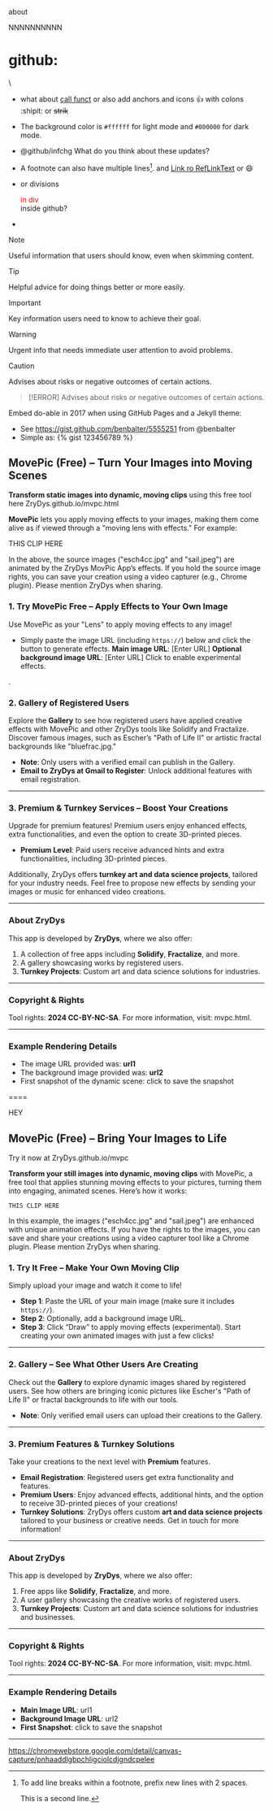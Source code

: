 about





NNNNNNNNNN









# github:

\



- what about [call funct](javascript:save_scr();) or also add  <a name="my-custom-anchor-point">anchors</a> and icons :+1:  with colons  :shipit: or ~~strik~~

- The background color is `#ffffff` for light mode and `#000000` for dark mode.

- @github/infchg What do you think about these updates?

- A footnote can also have multiple lines[^2].  and [Link ro RefLinkText][RefLin1] or :smile:

- or divisions <div style='color: red;'> in div </div> inside github?

- 

  [RefLin1]: hppt://Ref-Link-1

  

  [^2]: To add line breaks within a footnote, prefix new lines with 2 spaces.

    This is a second line.

  

> [!NOTE] 
>
> Useful information that users should know, even when skimming content.



> [!TIP]
> Helpful advice for doing things better or more easily.



> [!IMPORTANT]
> Key information users need to know to achieve their goal.

> [!WARNING]
> Urgent info that needs immediate user attention to avoid problems.

> [!CAUTION]
> Advises about risks or negative outcomes of certain actions. 


> [!ERROR]
> Advises about risks or negative outcomes of certain actions. 



Embed do-able in 2017 when using GitHub Pages and a Jekyll theme:



- See https://gist.github.com/benbalter/5555251 from @benbalter
 - Simple as: {% gist 123456789 %}



## MovePic (Free) – Turn Your Images into Moving Scenes

**Transform static images into dynamic, moving clips** using this free tool here ZryDys.github.io/mvpc.html 

**MovePic** lets you apply moving effects to your images, making them come alive as if viewed through a "moving lens with effects." For example:

   THIS CLIP HERE

In the above, the source images ("esch4cc.jpg" and "sail.jpeg") are animated by the ZryDys MovPic App’s effects. If you hold the source image rights, you can save your creation using a video capturer (e.g., Chrome plugin). Please mention ZryDys when sharing.




### 1. Try MovePic Free – Apply Effects to Your Own Image


Use MovePic as your "Lens" to apply moving effects to any image!

- Simply paste the image URL (including `https://`) below and click the button to generate effects.
  **Main image URL**: [Enter URL]
  **Optional background image URL**: [Enter URL]
  Click to enable experimental effects.


.



### 2. Gallery of Registered Users

Explore the **Gallery** to see how registered users have applied creative effects with MovePic and other ZryDys tools like Solidify and Fractalize. Discover famous images, such as Escher’s "Path of Life II" or artistic fractal backgrounds like "bluefrac.jpg."

- **Note**: Only users with a verified email can publish in the Gallery.
- **Email to ZryDys at Gmail to Register**: Unlock additional features with email registration.

------



### 3. Premium & Turnkey Services – Boost Your Creations

Upgrade for premium features! Premium users enjoy enhanced effects, extra functionalities, and even the option to create 3D-printed pieces.

- **Premium Level**: Paid users receive advanced hints and extra functionalities, including 3D-printed pieces.

Additionally, ZryDys offers **turnkey art and data science projects**, tailored for your industry needs. Feel free to propose new effects by sending your images or music for enhanced video creations.

------







### About ZryDys

This app is developed by **ZryDys**, where we also offer:

1. A collection of free apps including **Solidify**, **Fractalize**, and more.
2. A gallery showcasing works by registered users.
3. **Turnkey Projects**: Custom art and data science solutions for industries.

------



### Copyright & Rights

Tool rights: **2024 CC-BY-NC-SA**. For more information, visit: mvpc.html.

------



### Example Rendering Details

- The image URL provided was: **url1**
- The background image provided was: **url2**
- First snapshot of the dynamic scene:  click to save the snapshot



==== 



HEY





## MovePic (Free) – Bring Your Images to Life

Try it now at ZryDys.github.io/mvpc

**Transform your still images into dynamic, moving clips** with MovePic, a free tool that applies stunning moving effects to your pictures, turning them into engaging, animated scenes. Here’s how it works:

	THIS CLIP HERE

	
In this example, the images ("esch4cc.jpg" and "sail.jpeg") are enhanced with unique animation effects. If you have the rights to the images, you can save and share your creations using a video capturer tool like a Chrome plugin. Please mention ZryDys when sharing.



### 1. Try It Free – Make Your Own Moving Clip

Simply upload your image and watch it come to life!

- **Step 1**: Paste the URL of your main image (make sure it includes `https://`).
- **Step 2**: Optionally, add a background image URL.
- **Step 3**: Click “Draw” to apply moving effects (experimental).
  Start creating your own animated images with just a few clicks!


------



### 2. Gallery – See What Other Users Are Creating

Check out the **Gallery** to explore dynamic images shared by registered users. See how others are bringing iconic pictures like Escher's "Path of Life II" or fractal backgrounds to life with our tools.

- **Note**: Only verified email users can upload their creations to the Gallery.

------



### 3. Premium Features & Turnkey Solutions

Take your creations to the next level with **Premium** features.

- **Email Registration**: Registered users get extra functionality and features.
- **Premium Users**: Enjoy advanced effects, additional hints, and the option to receive 3D-printed pieces of your creations!
- **Turnkey Solutions**: ZryDys offers custom **art and data science projects** tailored to your business or creative needs. Get in touch for more information!

------



### About ZryDys

This app is developed by **ZryDys**, where we also offer:

1. Free apps like **Solidify**, **Fractalize**, and more.
2. A user gallery showcasing the creative works of registered users.
3. **Turnkey Projects**: Custom art and data science solutions for industries and businesses.

------



### Copyright & Rights

Tool rights: **2024 CC-BY-NC-SA**. For more information, visit: mvpc.html.

------



### Example Rendering Details

- **Main Image URL**: url1
- **Background Image URL**: url2
- **First Snapshot**: click to save the snapshot

------





https://chromewebstore.google.com/detail/canvas-capture/pnhaaddlgbpchligciolcdjgndcpelee

